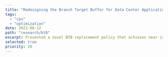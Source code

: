 ```yaml
---
title: "Redesigning the Branch Target Buffer for Data Center Applications"
tags:
  - "cpu"
  - "optimization"
date: 2021-08-12
path: "research/btb"
excerpt: Presented a novel BTB replacement policy that achieves near-ideal front-end processor performance for data center applications.
selected: true
priority: 20
---
```


